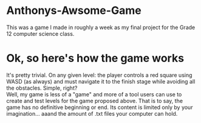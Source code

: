 # Anthonys-Awsome-Game
This was a game I made in roughly a week as my final project for the Grade 12 computer science class.
# Ok, so here's how the game works
It's pretty trivial. On any given level: the player controls a red square using WASD (as always) and must navigate it to the finish stage while avoiding all the obstacles. Simple, right? <br />
Well, my game is less of a "game" and more of a tool users can use to create and test levels for the game proposed above. That is to say, the game has no definitive beginning or end. Its content is limited only by your imagination... aaand the amount of .txt files your computer can hold.
